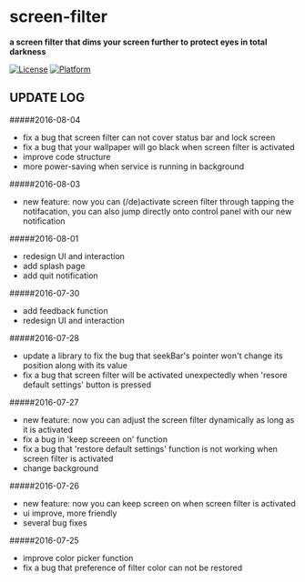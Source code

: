 # screen-filter
**a screen filter that dims your screen further to protect eyes in total darkness**
  
[![License](https://img.shields.io/badge/LICENSE-GPL%203-blue.svg)](https://github.com/hwding/make-it-darker/blob/master/LICENSE)
[![Platform](https://img.shields.io/badge/PLATFORM-Android-red.svg)](https://www.android.com/)

## UPDATE LOG
#####2016-08-04
  - fix a bug that screen filter can not cover status bar and lock screen
  - fix a bug that your wallpaper will go black when screen filter is activated
  - improve code structure
  - more power-saving when service is running in background

#####2016-08-03
  - new feature: now you can (/de)activate screen filter through tapping the notifacation, you can also jump directly onto control panel with our new notification

#####2016-08-01
  - redesign UI and interaction
  - add splash page
  - add quit notification

#####2016-07-30
  - add feedback function
  - redesign UI and interaction

#####2016-07-28
  - update a library to fix the bug that seekBar's pointer won't change its position along with its value
  - fix a bug that screen filter will be activated unexpectedly when 'resore default settings' button is pressed

#####2016-07-27
  - new feature: now you can adjust the screen filter dynamically as long as it is activated
  - fix a bug in 'keep screeen on' function
  - fix a bug that 'restore default settings' function is not working when screen filter is activated
  - change background

#####2016-07-26
  - new feature: now you can keep screen on when screen filter is activated  
  - ui improve, more friendly
  - several bug fixes

#####2016-07-25
  - improve color picker function
  - fix a bug that preference of filter color can not be restored
